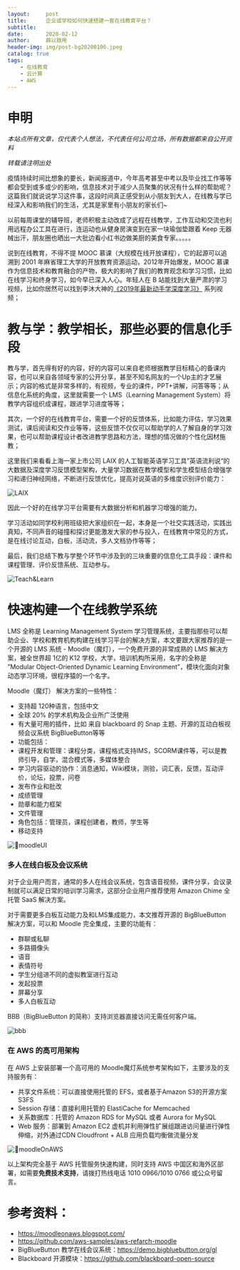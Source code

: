 ```yaml
---
layout:     post
title:      企业或学校如何快速搭建一套在线教育平台？
subtitle:   
date:       2020-02-12
author:     薛以致用
header-img: img/post-bg20200106.jpeg
catalog: true
tags:
    - 在线教育
    - 云计算
    - AWS
---
```

# 申明

_本站点所有文章，仅代表个人想法，不代表任何公司立场，所有数据都来自公开资料_

*转载请注明出处*

疫情持续时间比想象的要长，新闻报道中，今年高考甚至中考以及毕业找工作等等都会受到或多或少的影响，信息技术对于减少人员聚集的状况有什么样的帮助呢？这篇我们就说说学习这件事，这段时间真正感受到从小朋友到大人，在线教与学已经深入和影响我们的生活，尤其是家里有小朋友的家长们~

以前每周课堂的辅导班，老师积极主动改成了远程在线教学，工作互动和交流也利用远程办公工具在进行，连运动也从健身房演变到在家一块瑜伽垫跟着 Keep 无器械出汗，朋友圈也晒出一大批边看小红书边做美厨的美食专家。。。。。

说到在线教育，不得不提 MOOC 慕课（大规模在线开放课程），它的起源可以追溯到 2001 年麻省理工大学的开放教育资源运动，2012年开始爆发，MOOC 慕课 作为信息技术和教育融合的产物，极大的影响了我们的教育观念和学习习惯，比如在线学习和终身学习，如今早已深入人心。年轻人在 B 站能找到大量严肃的学习视频，比如你居然可以找到李沐大神的[《2019年最新动手学深度学习》](https://www.bilibili.com/video/av75682721?from=search&seid=8516597018816542880) 系列视频；


# 教与学：教学相长，那些必要的信息化手段

教与学，首先得有好的内容，好的内容可以来自老师根据教学目标精心的备课内容，也可以来自各领域专家的公开分享，甚至不知名网友的一个Up主的才艺展示；内容的格式是非常多样的，有视频，专业的课件，PPT+讲解，问答等等；从信息化系统的角度，这里就需要一个 LMS（Learning Management System）将教学内容组织成课程，跟进学习进度等等；

其次，一个好的在线教育平台，需要一个好的反馈体系，比如能力评估，学习效果测试，课后阅读和交作业等等，这些反馈不仅仅可以帮助学的人了解自身的学习效果，也可以帮助课程设计者改进教学思路和方法，理想的情况做的个性化因材施教；

这里我们来看看上海一家上市公司 LAIX 的人工智能英语学习工具”英语流利说“的大数据及深度学习反馈模型架构，大量学习数据在教学模型和学生模型结合增强学习和递归神经网络，不断进行反馈优化，提高对说英语的多维度识别评价能力：

![LAIX]({{site.image-srv}}/img/20200212/LAIX.png)

因此一个好的在线学习平台需要有大数据分析和机器学习增强的能力。

学习活动如同学校利用班级把大家组织在一起，本身是一个社交实践活动，实践出真知，不同声音的碰撞和探讨更能激发大家的参与投入，在线教育中常见的方式，是在线讨论互动，白板，活动流，多人文档协作等等；

最后，我们总结下教与学整个环节中涉及到的三块重要的信息化工具手段：课件和课程管理、评价反馈系统、互动参与。

![Teach&Learn]({{site.image-srv}}/img/20200212/teach_learn.png)

# 快速构建一个在线教学系统

LMS 全称是 Learning Management System 学习管理系统，主要指那些可以帮助企业、学校和教育机构构建在线学习平台的解决方案，本文要跟大家推荐的是一个开源的 LMS 系统 - Moodle（魔灯），一个免费开源的非常成熟的 LMS 解决方案，被全世界超 1亿的 K12 学校，大学，培训机构所采用，名字的全称是 ”Modular Object-Oriented Dynamic Learning Environment”，模块化面向对象动态学习环境，很程序猿的一个名字。

Moodle（魔灯） 解决方案的一些特性：

* 支持超 120种语言，包括中文
* 全球 20% 的学术机构及企业所广泛使用
* 有大量可用的插件，比如 来自 blackboard 的 Snap 主题、开源的互动白板视频会议系统 BigBlueButton等等
* 功能包括：
 * 课程开发和管理：课程分类，课程格式支持IMS，SCORM课件等，可以是教师引导，自学，混合模式等，多媒体整合
 * 学习内容驱动的协作：消息通知，Wiki模块，测验，词汇表，反馈，互动评价，论坛，投票，问卷
 * 发布作业和批改
 * 成绩管理
 * 勋章和能力框架
 * 文件管理
 * 角色包括：管理员，课程创建者，教师，学生等
 * 移动支持

 ![moodleUI]({{site.image-srv}}/img/20200212/moodle_ui.png)

### 多人在线白板及会议系统

对于企业用户而言，通常的多人在线会议系统，包含语音视频，课件分享，会议录制就可以满足日常的培训学习需求，这部分企业用户推荐使用 Amazon Chime 全托管 SaaS 解决方案。

对于需要更多白板互动能力及和LMS集成能力，本文推荐开源的 BigBlueButton 解决方案，可以和 Moodle 完全集成，主要的功能有：

* 群聊或私聊
* 多路摄像头
* 语音
* 表情符号
* 学生分组进不同的虚拟教室进行互动
* 发起投票
* 屏幕分享
* 多人白板互动

BBB（BigBlueButton 的简称）支持浏览器直接访问无需任何客户端。

 ![bbb]({{site.image-srv}}/img/20200212/bbb.png)

### 在 AWS 的高可用架构

在 AWS 上安装部署一个高可用的 Moodle魔灯系统参考架构如下，主要涉及的支持服务有：

* 共享文件系统：可以直接使用托管的 EFS，或者基于Amazon S3的开源方案 S3FS
* Session 存储：直接利用托管的 ElastiCache for Memcached 
* 关系数据库：托管的 Amazon RDS for MySQL 或者 Aurora for MySQL
* Web 服务：部署到 Amazon EC2 虚机并利用弹性扩展组跟进访问量进行弹性伸缩，对外通过CDN Cloudfront + ALB 应用负载均衡做流量分发

 ![moodleOnAWS]({{site.image-srv}}/img/20200212/moodle_on_aws.png)

以上架构完全基于 AWS 托管服务快速构建，同时支持 AWS 中国区和海外区部署，如需要**免费技术支持**，请拨打热线电话 1010 0966/1010 0766 或公众号留言。

# 参考资料：

* https://moodleonaws.blogspot.com/
* https://github.com/aws-samples/aws-refarch-moodle
* BigBlueButton 教学在线会议系统：https://demo.bigbluebutton.org/gl
* Blackboard 开源模块：https://github.com/blackboard-open-source